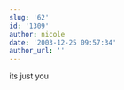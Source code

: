 ```yaml
---
slug: '62'
id: '1309'
author: nicole
date: '2003-12-25 09:57:34'
author_url: ''
---
```

its just you
